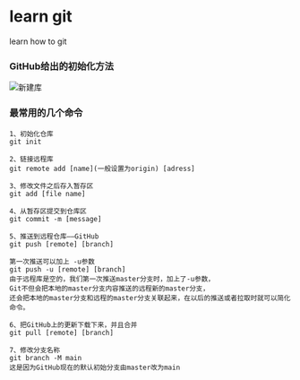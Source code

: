 # learn git
learn how to git

### GitHub给出的初始化方法

![新建库](C:\Users\蕁\Desktop\新建库.bmp)

### 最常用的几个命令

```git
1、初始化仓库
git init

2、链接远程库
git remote add [name](一般设置为origin) [adress]

3、修改文件之后存入暂存区
git add [file name]

4、从暂存区提交到仓库区
git commit -m [message]

5、推送到远程仓库——GitHub
git push [remote] [branch]

第一次推送可以加上 -u参数
git push -u [remote] [branch]
由于远程库是空的，我们第一次推送master分支时，加上了-u参数，
Git不但会把本地的master分支内容推送的远程新的master分支，
还会把本地的master分支和远程的master分支关联起来，在以后的推送或者拉取时就可以简化命令。

6、把GitHub上的更新下载下来，并且合并
git pull [remote] [branch]

7、修改分支名称
git branch -M main
这是因为GitHub现在的默认初始分支由master改为main
```
